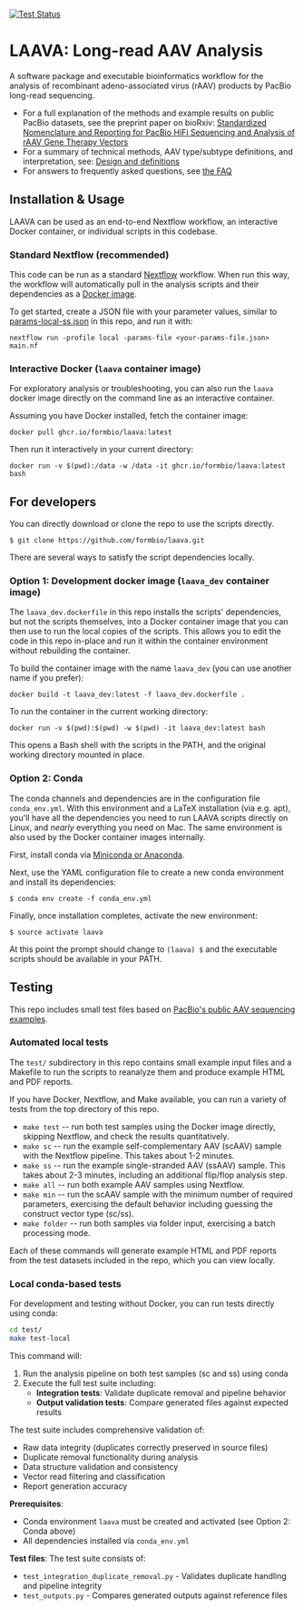 [![Test Status](https://github.com/formbio/laava/actions/workflows/tests.yaml/badge.svg)](https://github.com/formbio/laava/actions/workflows/tests.yaml)

# LAAVA: Long-read AAV Analysis

A software package and executable bioinformatics workflow for the analysis of recombinant adeno-associated virus (rAAV) products by PacBio long-read sequencing.

* For a full explanation of the methods and example results on public PacBio datasets,
  see the preprint paper on bioRxiv:
  [Standardized Nomenclature and Reporting for PacBio HiFi Sequencing and Analysis of rAAV Gene Therapy Vectors](https://www.biorxiv.org/content/10.1101/2024.05.07.592296v1)
* For a summary of technical methods, AAV type/subtype definitions, and interpretation,
  see: [Design and definitions](https://github.com/formbio/laava/wiki/Design-and-definitions)
* For answers to frequently asked questions, see [the FAQ](https://github.com/formbio/laava/wiki/Frequently-Asked-Questions-(FAQ))

## Installation & Usage

LAAVA can be used as an end-to-end Nextflow workflow, an interactive Docker container,
or individual scripts in this codebase.

### Standard Nextflow (recommended)

This code can be run as a standard [Nextflow](https://www.nextflow.io/) workflow.
When run this way, the workflow will automatically pull in the analysis scripts and
their dependencies as a [Docker
image](https://github.com/formbio/laava/pkgs/container/laava).

To get started, create a JSON file with your parameter values, similar to
[params-local-ss.json](https://raw.githubusercontent.com/formbio/laava/main/params-local-ss.json)
in this repo, and run it with:

```
nextflow run -profile local -params-file <your-params-file.json> main.nf
```


### Interactive Docker (`laava` container image)

For exploratory analysis or troubleshooting, you can also run the `laava` docker image
directly on the command line as an interactive container.

Assuming you have Docker installed, fetch the container image:

```
docker pull ghcr.io/formbio/laava:latest
```

Then run it interactively in your current directory:

```
docker run -v $(pwd):/data -w /data -it ghcr.io/formbio/laava:latest bash
```


## For developers

You can directly download or clone the repo to use the scripts directly.

```
$ git clone https://github.com/formbio/laava.git
```

There are several ways to satisfy the script dependencies locally.


### Option 1: Development docker image (`laava_dev` container image)

The `laava_dev.dockerfile` in this repo installs the scripts' dependencies, but not the
scripts themselves, into a Docker container image that you can then use to run the local
copies of the scripts. This allows you to edit the code in this repo in-place and run it
within the container environment without rebuilding the container.

To build the container image with the name `laava_dev` (you can use another name if you prefer):

```
docker build -t laava_dev:latest -f laava_dev.dockerfile .
```

To run the container in the current working directory:

```
docker run -v $(pwd):$(pwd) -w $(pwd) -it laava_dev:latest bash
```

This opens a Bash shell with the scripts in the PATH, and the original working directory mounted in place.


### Option 2: Conda

The conda channels and dependencies are in the configuration file `conda_env.yml`.
With this environment and a LaTeX installation (via e.g. apt), you'll have all the
dependencies you need to run LAAVA scripts directly on Linux, and *nearly* everything
you need on Mac.
The same environment is also used by the Docker container images internally.

First, install conda via [Miniconda or
Anaconda](https://www.anaconda.com/download/success).

Next, use the YAML configuration file to create a new conda environment and install its dependencies:

```
$ conda env create -f conda_env.yml
```

Finally, once installation completes, activate the new environment:

```
$ source activate laava
```

At this point the prompt should change to `(laava) $` and the executable scripts should
be available in your PATH.


## Testing

This repo includes small test files based on [PacBio's public AAV sequencing
examples](https://downloads.pacbcloud.com/public/dataset/AAV/).

### Automated local tests

The `test/` subdirectory in this repo contains small example input files and a Makefile
to run the scripts to reanalyze them and produce example HTML and PDF reports.

If you have Docker, Nextflow, and Make available, you can run a variety of tests from
the top directory of this repo.

* `make test` -- run both test samples using the Docker image directly, skipping Nextflow, and check the results quantitatively.
* `make sc` -- run the example self-complementary AAV (scAAV) sample with the Nextflow pipeline. This takes about 1-2 minutes.
* `make ss` -- run the example single-stranded AAV (ssAAV) sample. This takes about 2-3 minutes, including an additional flip/flop analysis step.
* `make all` -- run both example AAV samples using Nextflow.
* `make min` -- run the scAAV sample with the minimum number of required parameters, exercising the default behavior including guessing the construct vector type (sc/ss).
* `make folder` -- run both samples via folder input, exercising a batch processing mode.

Each of these commands will generate example HTML and PDF reports from the test datasets
included in the repo, which you can view locally.

### Local conda-based tests

For development and testing without Docker, you can run tests directly using conda:

```bash
cd test/
make test-local
```

This command will:
1. Run the analysis pipeline on both test samples (sc and ss) using conda
2. Execute the full test suite including:
   - **Integration tests**: Validate duplicate removal and pipeline behavior
   - **Output validation tests**: Compare generated files against expected results

The test suite includes comprehensive validation of:
- Raw data integrity (duplicates correctly preserved in source files)
- Duplicate removal functionality during analysis
- Data structure validation and consistency
- Vector read filtering and classification
- Report generation accuracy

**Prerequisites**: 
- Conda environment `laava` must be created and activated (see Option 2: Conda above)
- All dependencies installed via `conda_env.yml`

**Test files**: The test suite consists of:
- `test_integration_duplicate_removal.py` - Validates duplicate handling and pipeline integrity
- `test_outputs.py` - Compares generated outputs against reference files
